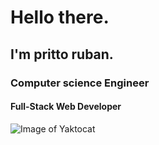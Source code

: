 # Hello there. 
## I'm pritto ruban.
### Computer science Engineer
#### Full-Stack Web Developer

 ![Image of Yaktocat](https://octodex.github.com/images/yaktocat.png)
